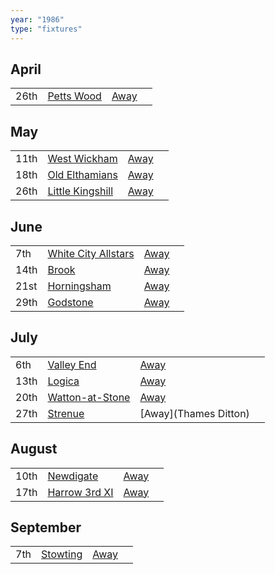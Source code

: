 ```yaml
---
year: "1986"
type: "fixtures"
---
```


## April

|  |  |  |  |
|:---|:---|:---|:---|
| 26th | [Petts Wood](/1986/petts-wood) | [Away](https://goo.gl/maps/GSxny1YCCc3PhEtD6) |

## May

|  |  |  |  |
|:---|:---|:---|:---|
| 11th | [West Wickham](/1986/west-wickham) | [Away](https://goo.gl/maps/R162C8s9yvefRe4L9) |
| 18th | [Old Elthamians](/1986/old-elthamians) | [Away](https://goo.gl/maps/FQbBNZQTFggEmhfv9) |
| 26th | [Little Kingshill](/1986/little-kingshill) | [Away](https://goo.gl/maps/JPwm5tfBfK6cjv9m6) |

## June

|  |  |  |  |
|:---|:---|:---|:---|
| 7th | [White City Allstars](/1986/white-city-allstars) | [Away](https://goo.gl/maps/egz4qaWtCgyq7tRr6) |
| 14th | [Brook](/1986/brook) | [Away](https://goo.gl/maps/dQwigbDWBHfwzub68) |
| 21st | [Horningsham](/1986/horningsham) | [Away](https://goo.gl/maps/SNpXcsajYDXfjmff7) |
| 29th | [Godstone](/1986/godstone) | [Away](https://goo.gl/maps/i6DdpB1xs1iAaEMr5) |

## July

|  |  |  |  |
|:---|:---|:---|:---|
| 6th | [Valley End](/1986/valley-end) | [Away](https://goo.gl/maps/nmiXsK8NVvZtpB1GA) |
| 13th | [Logica](/1986/logica) | [Away](https://goo.gl/maps/Fx66VqDovzYn2pBCA) |
| 20th | [Watton-at-Stone](/1986/watton-at-stone) | [Away](https://goo.gl/maps/JPBQawMsjLgYtVHk9) |
| 27th | [Strenue](/1986/strenue) | [Away](Thames Ditton) |

## August

|  |  |  |  |
|:---|:---|:---|:---|
| 10th | [Newdigate](/1986/newdigate) | [Away](https://goo.gl/maps/9uAr2nHj19CJDEjw6) |
| 17th | [Harrow 3rd XI](/1986/harrow-3rd-xi) | [Away](https://goo.gl/maps/qokc3D9YALzRB8xz6) |

## September

|  |  |  |  |
|:---|:---|:---|:---|
| 7th | [Stowting](/1986/stowting) | [Away](https://goo.gl/maps/3Br4woRQXRqh9Uje8) |